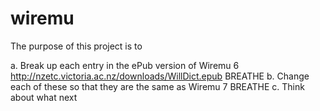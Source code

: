 # wiremu

The purpose of this project is to

a. Break up each entry in the ePub version of Wiremu 6 http://nzetc.victoria.ac.nz/downloads/WillDict.epub
	BREATHE
b. Change each of these so that they are the same as Wiremu 7
	BREATHE
c. Think about what next
	
	
